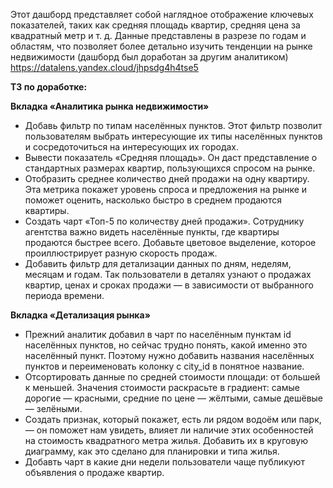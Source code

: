 Этот дашборд представляет собой наглядное отображение ключевых показателей, таких как средняя площадь квартир, средняя цена за квадратный метр и т. д. Данные представлены в разрезе по годам и областям, что позволяет более детально изучить тенденции на рынке недвижимости (дашборд был доработан за другим аналитиком)
https://datalens.yandex.cloud/jhpsdg4h4tse5

**ТЗ по доработке:**

**Вкладка «Аналитика рынка недвижимости»**
- Добавь фильтр по типам населённых пунктов. Этот фильтр позволит пользователям выбрать интересующие их типы населённых пунктов и сосредоточиться на интересующих их городах.
- Вывести показатель «Средняя площадь». Он даст представление о стандартных размерах квартир, пользующихся спросом на рынке.
- Отобразить среднее количество дней продажи на одну квартиру. Эта метрика покажет уровень спроса и предложения на рынке и поможет оценить, насколько быстро в среднем продаются квартиры.
- Создать чарт «Топ-5 по количеству дней продажи». Сотруднику агентства важно видеть населённые пункты, где квартиры продаются быстрее всего. Добавьте цветовое выделение, которое проиллюстрирует разную скорость продаж.
- Добавить фильтр для детализации данных по дням, неделям, месяцам и годам. Так пользователи в деталях узнают о продажах квартир, ценах и сроках продажи — в зависимости от выбранного периода времени.

**Вкладка «Детализация рынка»**
- Прежний аналитик добавил в чарт по населённым пунктам id населённых пунктов, но сейчас трудно понять, какой именно это населённый пункт. Поэтому нужно добавить названия населённых пунктов и переименовать колонку с city_id в понятное название.
- Отсортировать данные по средней стоимости площади: от большей к меньшей. Значения стоимости раскрасьте в градиент: самые дорогие — красными, средние по цене — жёлтыми, самые дешёвые — зелёными.
- Создать признак, который покажет, есть ли рядом водоём или парк, — он поможет нам увидеть, влияет ли наличие этих особенностей на стоимость квадратного метра жилья. Добавить их в круговую диаграмму, как это сделано для планировки и типа жилья.
- Добавть чарт в какие дни недели пользователи чаще публикуют объявления о продаже квартир.
